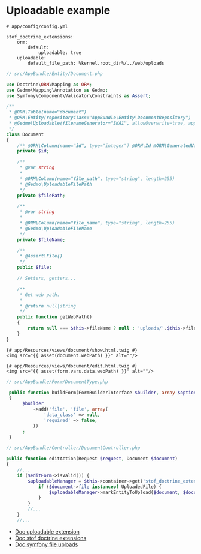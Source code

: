 Uploadable example
==================

```
# app/config/config.yml

stof_doctrine_extensions:
    orm:
        default:
            uploadable: true
    uploadable:
        default_file_path: %kernel.root_dir%/../web/uploads
```

```php
// src/AppBundle/Entity/Document.php

use Doctrine\ORM\Mapping as ORM;
use Gedmo\Mapping\Annotation as Gedmo;
use Symfony\Component\Validator\Constraints as Assert;

/**
 * @ORM\Table(name="document")
 * @ORM\Entity(repositoryClass="AppBundle\Entity\DocumentRepository")
 * @Gedmo\Uploadable(filenameGenerator="SHA1", allowOverwrite=true, appendNumber=true)
 */
class Document
{
    /** @ORM\Column(name="id", type="integer") @ORM\Id @ORM\GeneratedValue(strategy="AUTO") */
    private $id;

    /**
     * @var string
     *
     * @ORM\Column(name="file_path", type="string", length=255)
     * @Gedmo\UploadableFilePath
     */
    private $filePath;

    /**
     * @var string
     *
     * @ORM\Column(name="file_name", type="string", length=255)
     * @Gedmo\UploadableFileName
     */
    private $fileName;

    /**
     * @Assert\File()
     */
    public $file;

    // Setters, getters...

    /**
     * Get web path.
     *
     * @return null|string
     */
    public function getWebPath()
    {
        return null === $this->fileName ? null : 'uploads/'.$this->fileName;
    }
}
```

```twig
{# app/Resources/views/document/show.html.twig #}
<img src="{{ asset(document.webPath) }}" alt=""/>

{# app/Resources/views/document/edit.html.twig #}
<img src="{{ asset(form.vars.data.webPath) }}" alt=""/>
```

```php
// src/AppBundle/Form/DocumentType.php 

 public function buildForm(FormBuilderInterface $builder, array $options)
 {
      $builder
          ->add('file', 'file', array(
              'data_class' => null,
              'required' => false,
          ))
      ;
 }
```

```php
// src/AppBundle/Controller/DocumentController.php

public function editAction(Request $request, Document $document)
{
    //...
    if ($editForm->isValid()) {
        $uploadableManager = $this->container->get('stof_doctrine_extensions.uploadable.manager');
            if ($document->file instanceof UploadedFile) {
                $uploadableManager->markEntityToUpload($document, $document->file);
            }
        }
        //...
    }
    //...
```

- [Doc uploadable extension](https://github.com/Atlantic18/DoctrineExtensions/blob/master/doc/uploadable.md)
- [Doc stof doctrine extensions](https://github.com/stof/StofDoctrineExtensionsBundle/blob/master/Resources/doc/index.rst)
- [Doc symfony file uploads](http://symfony.com/doc/current/cookbook/doctrine/file_uploads.html)
